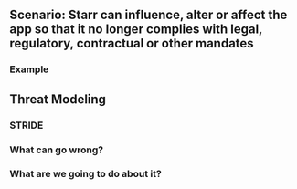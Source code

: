 ## Scenario: Starr can influence, alter or affect the app so that it no longer complies with legal, regulatory, contractual or other mandates

### Example

## Threat Modeling

### STRIDE

### What can go wrong?

### What are we going to do about it?